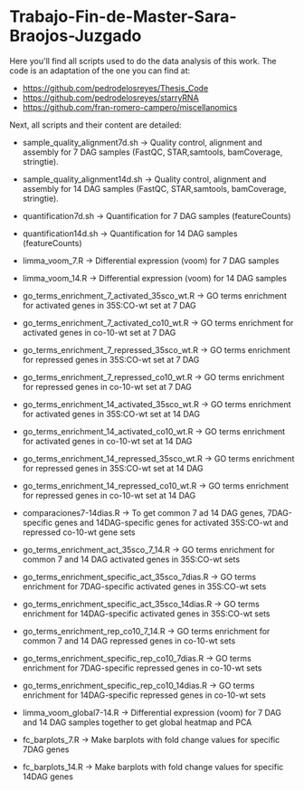 # Trabajo-Fin-de-Master-Sara-Braojos-Juzgado
Here you'll find all scripts used to do the data analysis of this work. The code is an adaptation of the one you can find at:
- https://github.com/pedrodelosreyes/Thesis_Code
- https://github.com/pedrodelosreyes/starryRNA
- https://github.com/fran-romero-campero/miscellanomics

Next, all scripts and their content are detailed:

- sample_quality_alignment7d.sh -> Quality control, alignment and assembly for 7 DAG samples (FastQC, STAR,samtools, bamCoverage, stringtie).
- sample_quality_alignment14d.sh -> Quality control, alignment and assembly for 14 DAG samples (FastQC, STAR,samtools, bamCoverage, stringtie).

- quantification7d.sh -> Quantification for 7 DAG samples (featureCounts)
- quantification14d.sh -> Quantification for 14 DAG samples (featureCounts)

- limma_voom_7.R -> Differential expression (voom) for 7 DAG samples
- limma_voom_14.R -> Differential expression (voom) for 14 DAG samples

- go_terms_enrichment_7_activated_35sco_wt.R -> GO terms enrichment for activated genes in 35S:CO-wt set at 7 DAG
- go_terms_enrichment_7_activated_co10_wt.R -> GO terms enrichment for activated genes in co-10-wt set at 7 DAG
- go_terms_enrichment_7_repressed_35sco_wt.R -> GO terms enrichment for repressed genes in 35S:CO-wt set at 7 DAG
- go_terms_enrichment_7_repressed_co10_wt.R -> GO terms enrichment for repressed genes in co-10-wt set at 7 DAG

- go_terms_enrichment_14_activated_35sco_wt.R -> GO terms enrichment for activated genes in 35S:CO-wt set at 14 DAG
- go_terms_enrichment_14_activated_co10_wt.R -> GO terms enrichment for activated genes in co-10-wt set at 14 DAG
- go_terms_enrichment_14_repressed_35sco_wt.R -> GO terms enrichment for repressed genes in 35S:CO-wt set at 14 DAG
- go_terms_enrichment_14_repressed_co10_wt.R -> GO terms enrichment for repressed genes in co-10-wt set at 14 DAG

- comparaciones7-14dias.R -> To get common 7 ad 14 DAG genes, 7DAG-specific genes and 14DAG-specific genes for activated 35S:CO-wt and repressed co-10-wt gene sets

- go_terms_enrichment_act_35sco_7_14.R -> GO terms enrichment for common 7 and 14 DAG activated genes in 35S:CO-wt sets
- go_terms_enrichment_specific_act_35sco_7dias.R -> GO terms enrichment for 7DAG-specific activated genes in 35S:CO-wt sets
- go_terms_enrichment_specific_act_35sco_14dias.R -> GO terms enrichment for 14DAG-specific activated genes in 35S:CO-wt sets

- go_terms_enrichment_rep_co10_7_14.R -> GO terms enrichment for common 7 and 14 DAG repressed genes in co-10-wt sets
- go_terms_enrichment_specific_rep_co10_7dias.R -> GO terms enrichment for 7DAG-specific repressed genes in co-10-wt sets
- go_terms_enrichment_specific_rep_co10_14dias.R -> GO terms enrichment for 14DAG-specific repressed genes in co-10-wt sets

- limma_voom_global7-14.R -> Differential expression (voom) for 7 DAG and 14 DAG samples together to get global heatmap and PCA

- fc_barplots_7.R -> Make barplots with fold change values for specific 7DAG genes
- fc_barplots_14.R -> Make barplots with fold change values for specific 14DAG genes
